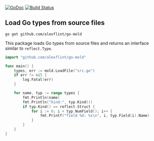 [![GoDoc](https://godoc.org/github.com/alexflint/go-mold?status.svg)](https://godoc.org/github.com/alexflint/go-mold)
[![Build Status](https://travis-ci.org/alexflint/go-mold.svg?branch=master)](https://travis-ci.org/alexflint/go-mold)

## Load Go types from source files

```shell
go get github.com/alexflint/go-mold
```

This package loads Go types from source files and returns an interface similar to `reflect.Type`.

```go
import "github.com/alexflint/go-mold"

func main() {
	types, err := mold.LoadFile("src.go")
	if err != nil {
		log.Fatal(err)
	}

	for name, typ := range types {
		fmt.Println(name)
		fmt.Println("kind:", typ.Kind())
		if typ.Kind() == reflect.Struct {
			for i := 0; i < typ.NumField(); i++ {
				fmt.Printf("field %d: %s\n", i, typ.Field(i).Name)
			}
		}
	}
}
```
